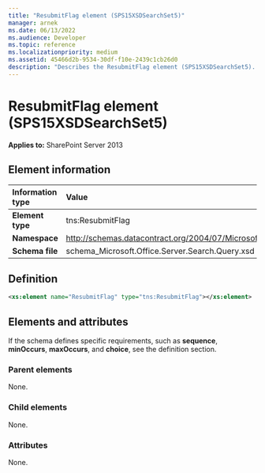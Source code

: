 ```yaml
---
title: "ResubmitFlag element (SPS15XSDSearchSet5)"
manager: arnek
ms.date: 06/13/2022
ms.audience: Developer
ms.topic: reference
ms.localizationpriority: medium
ms.assetid: 45466d2b-9534-30df-f10e-2439c1cb26d0
description: "Describes the ResubmitFlag element (SPS15XSDSearchSet5). Applies to SharePoint Server 2013."
---
```


# ResubmitFlag element (SPS15XSDSearchSet5)



 **Applies to:** SharePoint Server 2013

## Element information

|Information type|Value|
|:-----|:-----|
|**Element type**|tns:ResubmitFlag |
|**Namespace**|http://schemas.datacontract.org/2004/07/Microsoft.Office.Server.Search.Query |
|**Schema file**|schema_Microsoft.Office.Server.Search.Query.xsd |

## Definition

```XML
<xs:element name="ResubmitFlag" type="tns:ResubmitFlag"></xs:element>

```

## Elements and attributes

If the schema defines specific requirements, such as **sequence**, **minOccurs**, **maxOccurs**, and **choice**, see the definition section.

### Parent elements

None.

### Child elements

None.

### Attributes

None.
